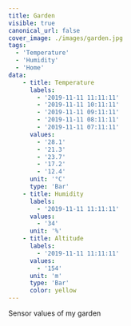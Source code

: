 ```yaml
---
title: Garden
visible: true
canonical_url: false
cover_image: ./images/garden.jpg
tags: 
  - 'Temperature' 
  - 'Humidity'
  - 'Home'
data:
    - title: Temperature
      labels: 
        - '2019-11-11 11:11:11'
        - '2019-11-11 10:11:11'
        - '2019-11-11 09:11:11'
        - '2019-11-11 08:11:11'
        - '2019-11-11 07:11:11'
      values: 
        - '28.1'
        - '21.3'
        - '23.7'
        - '17.2'
        - '12.4'
      unit: '°C'
      type: 'Bar'
    - title: Humidity
      labels: 
        - '2019-11-11 11:11:11'
      values: 
        - '34'
      unit: '%'
    - title: Altitude
      labels: 
        - '2019-11-11 11:11:11'
      values: 
        - '154'
      unit: 'm'
      type: 'Bar'
      color: yellow
---
```


Sensor values of my garden
